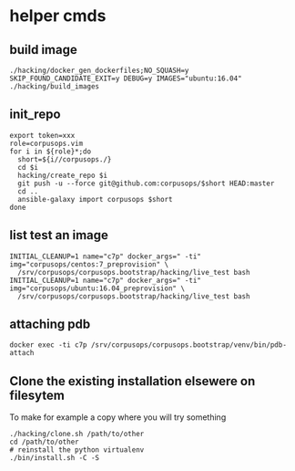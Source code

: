 # helper cmds

## build image

```
./hacking/docker_gen_dockerfiles;NO_SQUASH=y SKIP_FOUND_CANDIDATE_EXIT=y DEBUG=y IMAGES="ubuntu:16.04" ./hacking/build_images
```

## init_repo
```
export token=xxx
role=corpusops.vim
for i in ${role}*;do
  short=${i//corpusops./}
  cd $i
  hacking/create_repo $i
  git push -u --force git@github.com:corpusops/$short HEAD:master
  cd ..
  ansible-galaxy import corpusops $short
done
```

## list test an image
```
INITIAL_CLEANUP=1 name="c7p" docker_args=" -ti" img="corpusops/centos:7_preprovision" \
  /srv/corpusops/corpusops.bootstrap/hacking/live_test bash
INITIAL_CLEANUP=1 name="c7p" docker_args=" -ti" img="corpusops/ubuntu:16.04_preprovision" \
  /srv/corpusops/corpusops.bootstrap/hacking/live_test bash
```

## attaching pdb
```
docker exec -ti c7p /srv/corpusops/corpusops.bootstrap/venv/bin/pdb-attach
```

## Clone the existing installation elsewere on filesytem
To make for example a copy where you will try something
```
./hacking/clone.sh /path/to/other
cd /path/to/other
# reinstall the python virtualenv
./bin/install.sh -C -S
```
